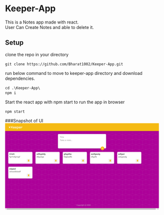 # Keeper-App

This is a Notes app made with react.  
User Can Create Notes and able to delete it.

## Setup
clone the repo in your directory
```
git clone https://github.com/Bharat1002/Keeper-App.git
```

run below command to move to keeper-app directory and download dependencies.
```
cd .\Keeper-App\
npm i
```

Start the react app with npm start to run the app in browser
```
npm start
```

###Snapshot of UI
![Keeper App](public/Screenshot/homepage.png)
